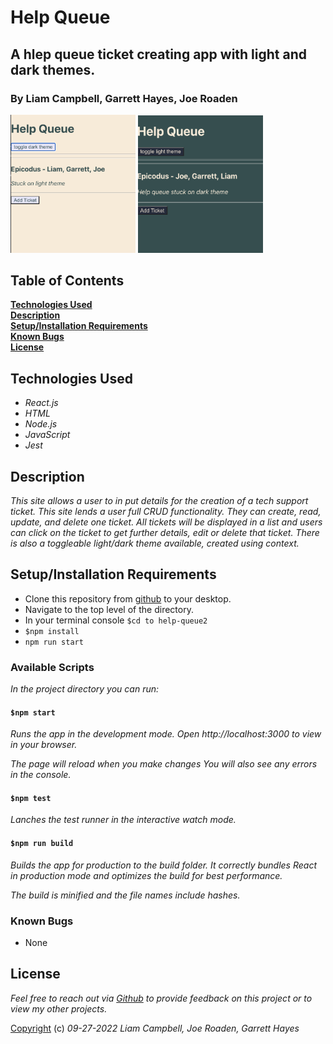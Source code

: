 # Help Queue

## A hlep queue ticket creating app with light and dark themes.

### By Liam Campbell, Garrett Hayes, Joe Roaden

<div>

<img src='lighttheme.png' alt='A help queue screenshot in light theme' width='200px'> <img src='darktheme.png' alt='A help queue screenshot in dark theme.' width='200px' height='220px'>

</div>

## Table of Contents

**[Technologies Used](#technologies-used)  
[Description](#description)  
[Setup/Installation Requirements](#setup-and-installation-requirements)  
[Known Bugs](#known-bugs)  
[License](#license)**

## Technologies Used

* _React.js_
* _HTML_
* _Node.js_
* _JavaScript_
* _Jest_

## Description 

_This site allows a user to in put details for the creation of a tech support ticket. This site lends a user full CRUD functionality. They can create, read, update, and delete one ticket. All tickets will be displayed in a list and users can click on the ticket to get further details, edit or delete that ticket. There is also a toggleable light/dark theme available, created using context._


## Setup/Installation Requirements

* Clone this repository from [github](https://github.com/lcmpbll/help-queue2) to your desktop.
* Navigate to the top level of the directory.
* In your terminal console `$cd to help-queue2`
* ```$npm install```
* ```npm run start```

### Available Scripts
_In the project directory you can run:_

#### ```$npm start```
_Runs the app in the development mode._
_Open http://localhost:3000 to view in your browser._

_The page will reload when you make changes_
_You will also see any errors in the console._

#### ```$npm test```

_Lanches the test runner in the interactive watch mode._

#### ```$npm run build```

_Builds the app for production to the build folder._
_It correctly bundles React in production mode and optimizes the build for best performance._

_The build is minified and the file names include hashes._

### Known Bugs

* None

## License

_Feel free to reach out via [Github](github.com.lcmpbll) to provide feedback on this project or to view my other projects._

[Copyright](LICENSE) (c) _09-27-2022_ _Liam Campbell, Joe Roaden, Garrett Hayes_